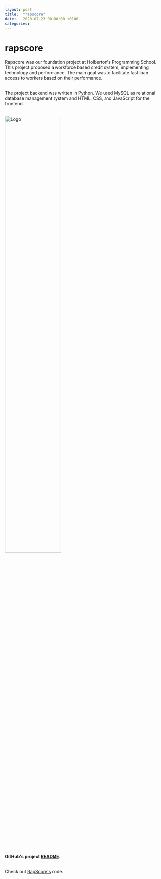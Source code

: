 ```yaml
---
layout: post
title:  "rapscore"
date:   2020-07-23 00:00:00 +0100
categories:
---
```


# rapscore
Rapscore was our foundation project at Holberton's Programming School. This project proposed a workforce based credit system, implementing technology and performance. The main goal was to facilitate fast loan access to workers based on their performance.

<br>The project backend was written in Python. We used MySQL as relational database management system and HTML, CSS, and JavaScript for the frontend.

<br><img src="../../../assets/images/rapscore.jpg" alt="Logo" width="60%"/>

<br><b>GitHub's project [README](https://github.com/KevinCastroP/RapScore_MVP/blob/dev/README.md).</b>

<br>Check out [RapScore's](https://github.com/KevinCastroP/RapScore_MVP) code. 
